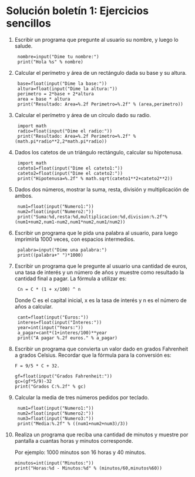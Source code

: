 # Solución boletín 1: Ejercicios sencillos

1. Escribir un programa que pregunte al usuario su nombre, y luego lo salude.

		nombre=input("Dime tu nombre:")
		print("Hola %s" % nombre)

2. Calcular el perímetro y área de un rectángulo dada su base y su altura.

		base=float(input("Dime la base:"))
		altura=float(input("Dime la altura:"))
		perimetro = 2*base + 2*altura
		area = base * altura
		print("Resultado: Area=%.2f Perimetro=%.2f" % (area,perimetro))

3. Calcular el perímetro y área de un círculo dado su radio.

		import math
		radio=float(input("Dime el radio:"))
		print("Resultado: Area=%.2f Perimetro=%.2f" % (math.pi*radio**2,2*math.pi*radio))		

4. Dados los catetos de un triángulo rectángulo, calcular su hipotenusa.

		import math
		cateto1=float(input("Dime el cateto1:"))
		cateto2=float(input("Dime el cateto2:"))
		print("Hipotenusa=%.2f" % math.sqrt(cateto1**2+cateto2**2))

5. Dados dos números, mostrar la suma, resta, división y multiplicación de ambos.

		num1=float(input("Numero1:"))
		num2=float(input("Numero2:"))
		print("Suma:%d,resta:%d,multiplicacion:%d,division:%.2f"%(num1+num2,num1-num2,num1*num2,num1/num2))

6. Escribir un programa que le pida una palabra al usuario, para luego imprimirla 1000 veces, con espacios intermedios.

		palabra=input("Dime una palabra:")
		print((palabra+" ")*1000)

7. Escribir un programa que le pregunte al usuario una cantidad de euros, una tasa de interés y un número de años y muestre como resultado la cantidad final a pagar. La fórmula a utilizar es:

		Cn = C * (1 + x/100) ^ n
	
	Donde C es el capital inicial, x es la tasa de interés y n es el número de años a calcular.

		cant=float(input("Euros:"))
		interes=float(input("Interes:"))
		year=int(input("Years:"))
		a_pagar=cant*(1+interes/100)**year
		print("A pagar %.2f euros." % a_pagar)

8.  Escribir un programa que convierta un valor dado en grados Fahrenheit a grados Celsius. Recordar que la fórmula para la conversión es: 

		F = 9/5 * C + 32.
 
		gf=float(input("Grados Fahrenheit:"))
		gc=(gf*5/9)-32
		print("Grados C:%.2f" % gc)

9. Calcular la media de tres números pedidos por teclado.

		num1=float(input("Numero1:"))
		num2=float(input("Numero2:"))
		num3=float(input("Numero3:"))
		print("Media:%.2f" % ((num1+num2+num3)/3))

10. Realiza un programa que reciba una cantidad de minutos y muestre por pantalla a cuantas horas y minutos corresponde.

	Por ejemplo: 1000 minutos son 16 horas y 40 minutos.

		minutos=int(input("Minutos:"))
		print("Horas:%d - Minutos:%d" % (minutos/60,minutos%60))